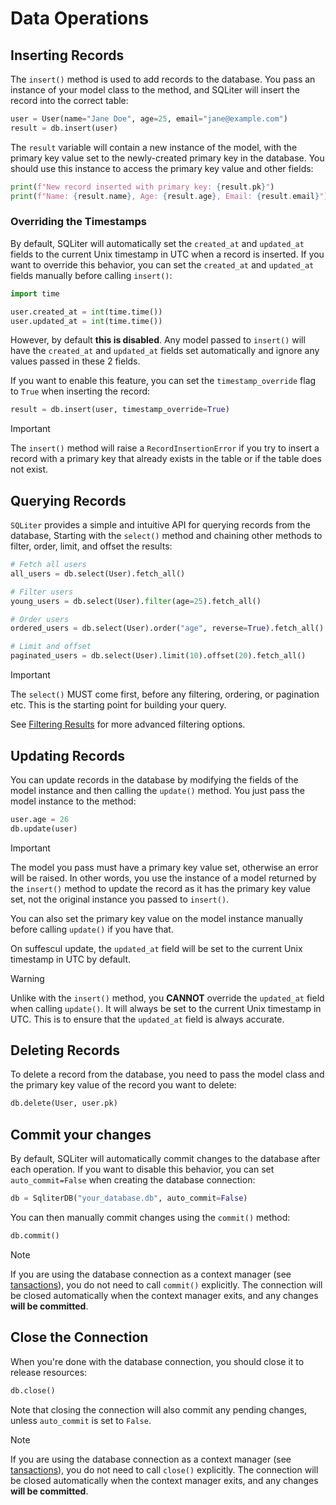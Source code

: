 # Data Operations

## Inserting Records

The `insert()` method is used to add records to the database. You pass an
instance of your model class to the method, and SQLiter will insert the record
into the correct table:

```python
user = User(name="Jane Doe", age=25, email="jane@example.com")
result = db.insert(user)
```

The `result` variable will contain a new instance of the model, with the primary
key value set to the newly-created primary key in the database. You should use
this instance to access the primary key value and other fields:

```python
print(f"New record inserted with primary key: {result.pk}")
print(f"Name: {result.name}, Age: {result.age}, Email: {result.email}")
```

### Overriding the Timestamps

By default, SQLiter will automatically set the `created_at` and `updated_at`
fields to the current Unix timestamp in UTC when a record is inserted. If you
want to override this behavior, you can set the `created_at` and `updated_at`
fields manually before calling `insert()`:

```python
import time

user.created_at = int(time.time())
user.updated_at = int(time.time())
```

However, by default **this is disabled**. Any model passed to `insert()` will
have the `created_at` and `updated_at` fields set automatically and ignore any
values passed in these 2 fields.

If you want to enable this feature, you can set the `timestamp_override` flag to `True`
when inserting the record:

```python
result = db.insert(user, timestamp_override=True)
```

> [!IMPORTANT]
>
> The `insert()` method will raise a `RecordInsertionError` if you try to insert
> a record with a primary key that already exists in the table or if the table
> does not exist.

## Querying Records

`SQLiter` provides a simple and intuitive API for querying records from the
database, Starting with the `select()` method and chaining other methods to
filter, order, limit, and offset the results:

```python
# Fetch all users
all_users = db.select(User).fetch_all()

# Filter users
young_users = db.select(User).filter(age=25).fetch_all()

# Order users
ordered_users = db.select(User).order("age", reverse=True).fetch_all()

# Limit and offset
paginated_users = db.select(User).limit(10).offset(20).fetch_all()
```

> [!IMPORTANT]
>
> The `select()` MUST come first, before any filtering, ordering, or pagination
> etc. This is the starting point for building your query.

See [Filtering Results](filtering.md) for more advanced filtering options.

## Updating Records

You can update records in the database by modifying the fields of the model
instance and then calling the `update()` method. You just pass the model
instance to the method:

```python
user.age = 26
db.update(user)
```

> [!IMPORTANT]
>
> The model you pass must have a primary key value set, otherwise an error will
> be raised. In other words, you use the instance of a model returned by the
> `insert()` method to update the record as it has the primary key value set,
> not the original instance you passed to `insert()`.
>
> You can also set the primary key value on the model instance manually before
> calling `update()` if you have that.

On suffescul update, the `updated_at` field will be set to the current Unix
timestamp in UTC by default.

> [!WARNING]
>
> Unlike with the `insert()` method, you **CANNOT** override the `updated_at`
> field when calling `update()`. It will always be set to the current Unix
> timestamp in UTC. This is to ensure that the `updated_at` field is always
> accurate.

## Deleting Records

To delete a record from the database, you need to pass the model class and the
primary key value of the record you want to delete:

```python
db.delete(User, user.pk)
```

## Commit your changes

By default, SQLiter will automatically commit changes to the database after each
operation. If you want to disable this behavior, you can set `auto_commit=False`
when creating the database connection:

```python
db = SqliterDB("your_database.db", auto_commit=False)
```

You can then manually commit changes using the `commit()` method:

```python
db.commit()
```

> [!NOTE]
>
> If you are using the database connection as a context manager (see
> [tansactions](transactions.md)), you do not need to call `commit()`
> explicitly. The connection will be closed automatically when the context
> manager exits, and any changes **will be committed**.

## Close the Connection

When you're done with the database connection, you should close it to release
resources:

```python
db.close()
```

Note that closing the connection will also commit any pending changes, unless
`auto_commit` is set to `False`.

> [!NOTE]
>
> If you are using the database connection as a context manager (see
> [tansactions](transactions.md)), you do not need to call `close()` explicitly.
> The connection will be closed automatically when the context manager exits,
> and any changes **will be committed**.

